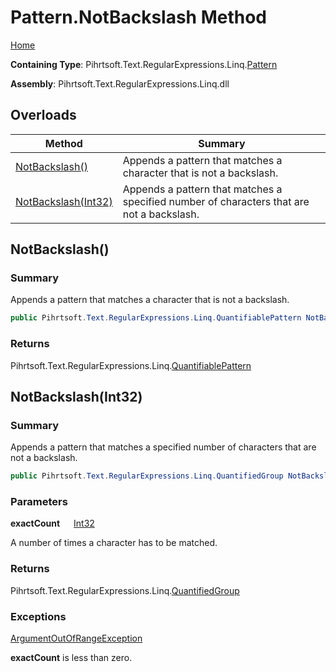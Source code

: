 # Pattern\.NotBackslash Method

[Home](../../../../../../README.md)

**Containing Type**: Pihrtsoft\.Text\.RegularExpressions\.Linq\.[Pattern](../README.md)

**Assembly**: Pihrtsoft\.Text\.RegularExpressions\.Linq\.dll

## Overloads

| Method | Summary |
| ------ | ------- |
| [NotBackslash()](#Pihrtsoft_Text_RegularExpressions_Linq_Pattern_NotBackslash) | Appends a pattern that matches a character that is not a backslash\. |
| [NotBackslash(Int32)](#Pihrtsoft_Text_RegularExpressions_Linq_Pattern_NotBackslash_System_Int32_) | Appends a pattern that matches a specified number of characters that are not a backslash\. |

## NotBackslash\(\) <a name="Pihrtsoft_Text_RegularExpressions_Linq_Pattern_NotBackslash"></a>

### Summary

Appends a pattern that matches a character that is not a backslash\.

```csharp
public Pihrtsoft.Text.RegularExpressions.Linq.QuantifiablePattern NotBackslash()
```

### Returns

Pihrtsoft\.Text\.RegularExpressions\.Linq\.[QuantifiablePattern](../../QuantifiablePattern/README.md)

## NotBackslash\(Int32\) <a name="Pihrtsoft_Text_RegularExpressions_Linq_Pattern_NotBackslash_System_Int32_"></a>

### Summary

Appends a pattern that matches a specified number of characters that are not a backslash\.

```csharp
public Pihrtsoft.Text.RegularExpressions.Linq.QuantifiedGroup NotBackslash(int exactCount)
```

### Parameters

**exactCount** &emsp; [Int32](https://docs.microsoft.com/en-us/dotnet/api/system.int32)

A number of times a character has to be matched\.

### Returns

Pihrtsoft\.Text\.RegularExpressions\.Linq\.[QuantifiedGroup](../../QuantifiedGroup/README.md)

### Exceptions

[ArgumentOutOfRangeException](https://docs.microsoft.com/en-us/dotnet/api/system.argumentoutofrangeexception)

**exactCount** is less than zero\.

